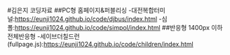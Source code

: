 #김은지 코딩자료
##PC형 홈페이지&퍼블리싱
-대전복합터미널:https://eunji1024.github.io/code/djbus/index.html
-심폴:https://eunji1024.github.io/code/simpol/index.html
##반응형 1400px 이하 전체반응형
-세이브더칠드런(fullpage.js):https://eunji1024.github.io/code/children/index.html
